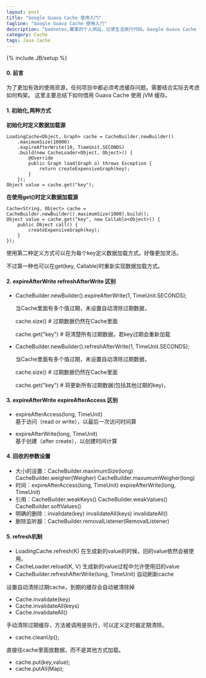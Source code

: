 ```yaml
---
layout: post
title: "Google Guava Cache 使用入门"
tagline: "Google Guava Cache 使用入门"
description: "badnotes,萬軍的个人网站，记录生活旅行代码。Google Guava Cache 使用入门。"
category: Cache
tags: Java Cache 
---
```

{% include JB/setup %}



#### 0. 前言
为了更加有效的使用资源，任何项目中都必须考虑缓存问题。需要结合实际去考虑如何构架。
这里主要总结下如何借用 Guava Cache 使用 jVM 缓存。

#### 1. 初始化,两种方式

**初始化时定义数据加载源**

    LoadingCache<Object, Graph> cache = CacheBuilder.newBuilder()
        .maximumSize(10000)
        .expireAfterWrite(10, TimeUnit.SECONDS)
        .build(new CacheLoader<Object, Object>() {
            @Override
            public Graph load(Graph o) throws Exception {
                return createExpensiveGraph(key);
            }
        });
    Object value = cache.get("key");

**在使用get()时定义数据加载源**

    Cache<String, Object> cache = CacheBuilder.newBuilder().maximumSize(1000).build();
    Object value = cache.get("key", new Callable<Object>() {
        public Object call() {
            createExpensiveGraph(key);
        }
    });

使用第二种定义方式可以在为每个key定义数据加载方式。好像更加灵活。

不过第一种也可以在get(key, Callable)时重新实现数据加载方式。

#### 2. expireAfterWrite refreshAfterWrite 区别

* CacheBuilder.newBuilder().expireAfterWrite(1, TimeUnit.SECONDS);

    当Cache里面有多个值过期，未设置自动清除过期数据，

    cache.size() # 过期数据仍然在Cache里面

    cache.get("key") # 将清楚所有过期数据，若key过期会重新加载

* CacheBuilder.newBuilder().refreshAfterWrite(1, TimeUnit.SECONDS);

    当Cache里面有多个值过期，未设置自动清除过期数据，

    cache.size() # 过期数据仍然在Cache里面

    cache.get("key") # 将更新所有过期数据(包括其他过期的key)，


#### 3. expireAfterWrite expireAfterAccess 区别

* expireAfterAccess(long, TimeUnit)  
    基于访问（read or write），以最后一次访问时间算

* expireAfterWrite(long, TimeUnit)  
    基于创建（after create），以创建时间计算

#### 4. 回收的参数设置

* 大小的设置：CacheBuilder.maximumSize(long) CacheBuilder.weigher(Weigher) CacheBuilder.maxumumWeigher(long)
* 时间：expireAfterAccess(long, TimeUnit) expireAfterWrite(long, TimeUnit)
* 引用：CacheBuilder.weakKeys() CacheBuilder.weakValues() CacheBuilder.softValues()
* 明确的删除：invalidate(key) invalidateAll(keys) invalidateAll()
* 删除监听器：CacheBuilder.removalListener(RemovalListener)


#### 5. refresh机制

* LoadingCache.refresh(K) 在生成新的value的时候，旧的value依然会被使用。
* CacheLoader.reload(K, V) 生成新的value过程中允许使用旧的value
* CacheBuilder.refreshAfterWrite(long, TimeUnit) 自动刷新cache

设置自动清除过期cache，到期的缓存会自动被清除掉

* Cache.invalidate(key)
* Cache.invalidateAll(keys)
* Cache.invalidateAll()

手动清除过期缓存，方法被调用是执行，可以定义定时器定期清除。

* cache.cleanUp();

直接往cache里面放数据，而不是其他方式加载。

* cache.put(key,value);
* cache.putAll(Map<?,?>);


